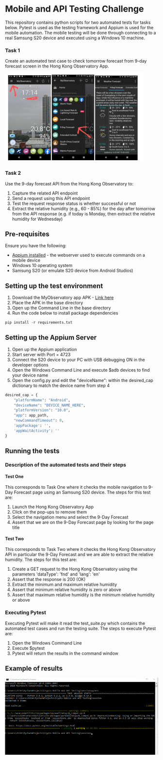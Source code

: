 # Mobile and API Testing Challenge

This repository contains python scripts for two automated tests for tasks below. Pytest is used as the testing framework and Appium is used for the mobile automation. The mobile testing will be done through connecting to a real Samsung S20 device and executed using a Windows 10 machine.

### Task 1
Create an automated test case to check tomorrow forecast from 9-day forecast screen in the Hong Kong Observatory App.

![my screenshot](./example.png)

### Task 2
Use the 9-day forecast API from the Hong Kong Observatory to:
1. Capture the related API endpoint
2. Send a request using this API endpoint
3. Test the request response status is whether successful or not
4. Extract the relative humidity (e.g., 60 - 85%) for the day after tomorrow from the API response (e.g. if today is Monday, then extract the relative humidity for Wednesday)


## Pre-requisites 

Ensure you have the following:
* [Appium installed](https://appium.io/docs/en/about-appium/getting-started/?lang=en) - the webserver used to execute commands on a mobile device
* Windows 10 operating system
* Samsung S20 (or emulate S20 device from Android Studios)

## Setting up the test environment
1. Download the MyObservatory app APK - [Link here](https://m.apkpure.com/myobservatory-%E6%88%91%E7%9A%84%E5%A4%A9%E6%96%87%E5%8F%B0/hko.MyObservatory_v1_0)
2. Place the APK in the base directory
3. Open up the Command Line in the base directory
4. Run the code below to install package dependencies 
```python
pip install -r requirements.txt
```

## Setting up the Appium Server
1. Open up the Appium application
2. Start server with Port = 4723
3. Connect the S20 device to your PC with USB debugging ON in the developer options
4. Open the Windows Command Line and execute $adb devices to find your device name
5. Open the config.py and edit the "deviceName": within the desired_cap dictionary to match the device name from step 4
```python
desired_cap = {
    "platformName": "Android",
    "deviceName": "DEVICE_NAME_HERE",
    "platformVersion": "10.0",
    "app": app_path,
    "newCommandTimeout": 0,
    'appPackage': '',
    'appWaitActivity': ''
}
```

## Running the tests
### Description of the automated tests and their steps
#### Test One
This corresponds to Task One where it checks the mobile navigation to 9-Day Forecast page using an Samsung S20 device. The steps for this test are:
1. Launch the Hong Kong Observatory App
2. Click on the pop-ups to remove them
3. Select the navigation menu and select the 9-Day Forecast
4. Assert that we are on the 9-Day Forecast page by looking for the page title

#### Test Two
This corresponds to Task Two where it checks the Hong Kong Observatory API in particular the 9-Day Forecast and we are able to extract the relative humidity. The steps for this test are:
1. Create a GET request to the Hong Kong Observatory using the parameters 'dataType': 'fnd' and 'lang': 'en'
2. Assert that the response is 200 (OK)
3. Extract the minimum and maximum relative humidity 
4. Assert that minimum relative humidity is zero or above
5. Assert that maximum relative humidity is the minimum relative humidity or above 

### Executing Pytest

Executing Pytest will make it read the test_suite.py which contains the automated test cases and run the testing suite. The steps to execute Pytest are: 
1. Open the Windows Command Line
2. Execute $pytest
5. Pytest will return the results in the command window

## Example of results

![my screenshot](./example_executed.png)